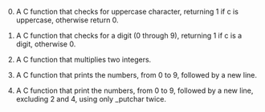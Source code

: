 0. A C function that checks for uppercase character, returning 1 if c is uppercase, otherwise return 0.

1. A C function that checks for a digit (0 through 9), returning 1 if c is a digit, otherwise 0.

2. A C function that multiplies two integers.

3. A C function that prints the numbers, from 0 to 9, followed by a new line.

4. A C function that print the numbers, from 0 to 9, followed by a new line, excluding 2 and 4, using only _putchar twice.

